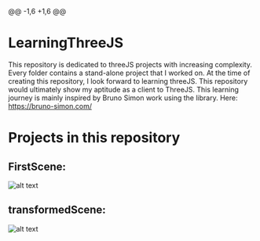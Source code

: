 
@@ -1,6 +1,6 @@
 # LearningThreeJS
  This repository is dedicated to threeJS projects with increasing complexity. Every folder contains a stand-alone project that I worked on. At the time of creating this repository, I look forward to learning threeJS. This repository would ultimately show my aptitude as a client to ThreeJS. This learning journey is mainly inspired by Bruno Simon work using the library. Here: https://bruno-simon.com/

  # Projects in this repository
  ## FirstScene:
  ![alt text](https://github.com/labibdotc/LearningThreeJS/blob/main/firstScene/scene.png?raw=true)
  ## transformedScene:
  ![alt text](https://github.com/labibdotc/LearningThreeJS/blob/main/transformedScene/scene.png?raw=true)
